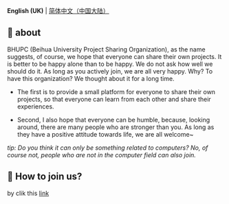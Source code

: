 **English (UK)** | [简体中文（中国大陆）](README-zh-cn.md)

## 🍭 about
BHUPC (Beihua University Project Sharing Organization), as the name suggests, of course, we hope that everyone can share their own projects. It is better to be happy alone than to be happy. We do not ask how well we should do it. As long as you actively join, we are all very happy. Why? To have this organization? We thought about it for a long time.

- The first is to provide a small platform for everyone to share their own projects, so that everyone can learn from each other and share their experiences.

- Second, I also hope that everyone can be humble, because, looking around, there are many people who are stronger than you. As long as they have a positive attitude towards life, we are all welcome~

*tip: Do you think it can only be something related to computers? No, of course not, people who are not in the computer field can also join.*

## 🍹 How to join us?
by clik this [link](https://github.com/BHUPC90/.github/issues/new/choose)
